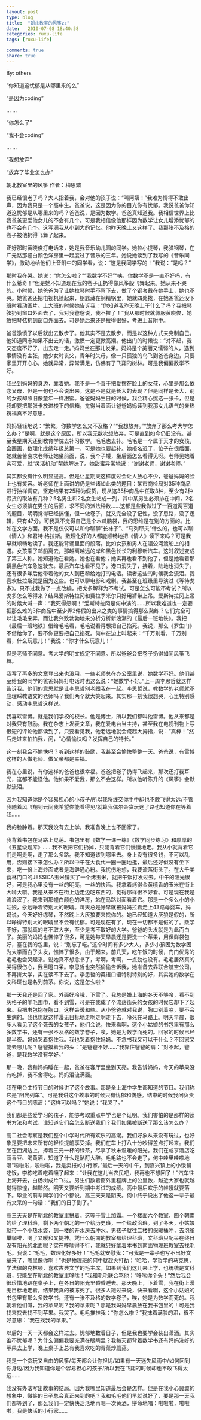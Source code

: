 ```yaml
---
layout: post
type: blog
title:  "朝北教室的风筝zz"
date:   2010-07-08 18:40:58
categories: ruxu-life
tags: [ruxu-life]

comments: true
share: true
---
```

By: others

“你知道这忧郁是从哪里来的么”

“是因为coding”

... ...

“你怎么了”

“我不会coding”

... ...

“我想放弃”

“放弃了毕业怎么办”


朝北教室里的风筝    作者：梅思繁

我已经很老了吗？大人指着我，会对他的孩子说：“叫阿姨！”我难为情得不敢出声，因为我只是一个高中生。爸爸说，这是因为你的目光你有忧郁。我说爸爸你知道这忧郁是从哪里来的吗？爸爸说，是因为数学。爸爸真知道我。我相信世界上比我爸爸更爱他女儿的不会有几个。可是我相信像他那样因为数学让女儿增添忧郁的也不会有几个。这写满我从小到大的记忆。他昨天晚上又这样了。我那张不及格的卷子被他扔得飞舞了起来。

正好那时黄晓俊打电话来，她是我音乐幼儿园的同学。她拉小提琴，我弹钢琴，在广元路那幢白颜色洋房里一起度过了音乐的三年。她说她读到了我写的《音乐同学》，激动地给他们上音附中的同学看，说：“这是我同学写的！”我说：“是吗？”

那时我在哭。她说：“你怎么啦？”“我数学不好”“咦，你数学不是一直不好吗，有什么希奇！”但是她不知道现在我的卷子正扔得像风筝般飞舞起来。她从来不哭的。小时候，她爸爸为了让她拉琴时手不弯下去，做了个钢套戴在她手上，她也不哭。她爸爸还把电视机锁起来，钥匙藏在钢精锅里，她就四处找，在她爸爸还没下班时看动画片。上大班的时候她告诉我：“你知道我昨天晚上干什么了吗？我把琴弦扔到窗口外面去了，我对我爸爸说，我不拉了！”我从那时候就佩服黄晓俊，她敢把琴弦扔到窗口外面去。可是她后来还是拉得很好，考进上音附中。

爸爸激愤了以后就出去散步了。他其实不是去散步，而是以这种方式来克制自己。他知道同志如果不出去的话，激愤一定更掀高潮。他出门的时候说：“对不起，我又态度不好了，出去走一走。”妈妈坐在那儿发呆。妈妈是个美丽又懦弱的人，遇到事情没有主张，她少女时丧父，青年时失母，像一只孤独的鸟飞到爸爸身边，只要家里开开心心，她就异常，异常满足，仿佛有了飞翔的树林。可是我偏偏数学不好。

我坐到妈妈的身边，靠着她。我不是一个善于把爱摆在脸上的女孩，心里是那么依恋父母，但是一句也不会说出来。这是不是就是长大的表现？但是同样是长大，别的女孩却照旧像童年一样甜蜜。爸爸妈妈生日的时候，我会精心挑选一张卡，但是我却要把那张卡放进楼下的信箱，觉得当着面让爸爸妈妈读到我那女儿语气的亲热祝福真不好意思。

妈妈轻轻地说：“繁繁，你数学怎么又不及格？”“我想放弃。”“放弃了那么考大学怎么办？”是啊，就是这个原因，所以我无数次想放弃，可是直到如今仍旧没有。甚至我星期天还到教育学院去补习数学。毛毛也去补。毛毛是一个属于天才的女孩，会画画，数理化成绩年级总第一，可是她也要起补。她报名迟了，位子在很后面，她就苦苦哀求老师让她坐前面，说，我个子矮，坐后面怎么看得见呀。老师见她着实可爱，就“灵活机动”帮她解决了。她甜蜜异常地说：“谢谢老师，谢谢老师。”

其实都没有什么明显提高。但是让星期天这样度过会让人放心不少，爸爸妈妈的脸上也有笑容。听老师在上面讲的仍是些诸如此类的题目：某市商检局对35种商品进行抽样调查，坚定结果有25种为假货，现从这35种商品中任取3种，至少有2种假货的取法有几种？5名男生和2名女生站成一列，其中某男生必须排在中间，2名女生必须排在男生的后面，求不同的派法种数……这都是些我做过了一百道两百道的题目，明明觉得已经搞懂，但一做卷子，就又完全没了记性，没了思路，没了逻辑，只有47分。可我真不觉得自己是个木瓜脑袋，我的思维是在别的方面的。比如在文学方面。我不是仅仅可以和你聊聊“长袜子”、“马列耶夫”什么的，也可以聊《情人》和君特·格拉斯。数理化好的人都能顺畅地把《情人》读下来吗？可是我早就顺畅地读了。我还能背诵里面的段落。比如女孩和男人在湄公河渡船上的相遇。女孩乘了邮船离去，那越离越远的岸和黑色长长的利穆新汽车。这时叙述变成了第三人称。她知道他在看她。她也在看他；她实再也看不到他了，但是她看着那辆黑色汽车急速驶去。最后汽车也看不见了。港口消失了，接着，陆地也消失了。还有很多年后他带着他的女人到巴黎给她打的电话。读者这些的时候我会流泪。我喜欢杜拉斯就是因为这些。也可以聊电影和戏剧。我甚至在班级里导演过《等待戈多》。只不过我做了一点改编，把戈多解释为不考试。可是怎么可能不考试？所以戈多怎么等得来？结果爱斯特拉冈和费拉季米尔只好用裤带上吊。爱斯特拉冈上吊的时候大喊一声：“我死得怨啊！”爱斯特拉冈是何中演的……所以我难道也一定要把那么难的3件商品中至少弄2件假的出来之类的事情搞得那么熟练？它们完全可以让毛毛来弄，而让我兴致勃勃地来分析分析新浪潮的《最后一班地铁》。我把《最后一班地铁》借给毛毛看，毛毛说看得想把自己掐死。我说，那么《罗生门》不借给你了，要不你更要把自己掐死。何中在边上叫起来：“千万别看，千万别看，什么玩意儿！”我说：“你才什么玩意儿！”

但是老师不同意。考大学的明文规定不同意。所以爸爸会把卷子扔得如同风筝飞舞。

我写了再多的文章登出来也没用，一些老师总在办公室里说，她数学不好。他们甚至给我的同学的爸爸妈妈打电话时也这么说：“她数学不好。”上一周李思哲就这样告诉我。他们的意思就是让李思哲别老跟我在一起。李思哲说，教数学的老师就不应理睬教语文的老师吗？我们两个就大笑起来。其实那一刻我很想哭，心里特别感动，感动李思哲这样说。

我喜欢雷博。就是我们学校的校长。他是博士，所以我们都叫他雷博。他从来都是对我只有鼓励。我在杂志上发表文章，我在爱电台当主持，甚至我在电视刊物上写很短的评论他都读到了。只要看见我，他老远地就会跷起大拇指，说：“真棒！”然后走过来拍拍我，问，“心情愉快吗？发挥自己的特长。”

这一刻我会不愉快吗？听到这样的鼓励，我甚至会愉快整整一天。爸爸说，有雷博这样的人做老师、做父亲都是幸福。

我在心里说，有你这样的爸爸也很幸福。爸爸把卷子扔得飞起来，那次还打我耳光，这都不能怪他。他如果不爱我，那么不会这样。所以他听陈升的《风筝》会默默流泪。

因为我知道你是个容易担心的小孩子/所以我将线交你手中却也不敢飞得太远/不管我随着风飞翔到云间我希望你能看得见/就算我偶尔会贪玩迷了路也知道你在等着我……

我的脸肿着。那天我没有去上学，我准备晚上也不回家了。

我背着书包在马路上晃荡。书包里有《数学一课一练》《数学同步练习》和厚厚的《五星级题库》……我不敢把它们扔掉，只能背着它们慢慢地走。我从小就背着它们走啊走啊，走了那么多路。我不知道该到哪里去。身上没有很多钱，不可以乱用，否则接下来怎么办？所以中午在大食代一圈一圈地逛，最后还好似没有坐下来，吃一份上海炒面或者是海鲜通心粉。我忧伤地想，我要流落街头了。在大千美食林门口的JESSICA玉米铺买了一个烤玉米，就把午饭打发过去。中午的阳光很好，可是我心里没有一丝的明亮，一丝的快活。我拿着烤得金黄喷香的玉米在街上大啃大嚼。我是从来不在街上边走边吃东西的，觉得那样很不好看。可是现在我是流浪汉了。我来到那幢白颜色的洋房，站在马路对面看着它。那是一个多么小的小姑娘，永远睁着特别大的眼睛。每天总是好早就被妈妈拉着走上43路母婴车，妈妈说，今天好好练琴，不然晚上大灰狼要来找你的。她已经知道大灰狼是假的，所以睁得特别大的眼睛里不会有忧郁。可是现在有了，现在一切都不是假的了。数学不好，那就真的考不取大学，至少是考不取好的大学。爸爸的头发就是为此而白了。美丽的妈妈也憔悴了很多，可是她每天早晨还是要洗一个苹果，用保鲜袋包好，塞在我的包里，说：“别忘了吃。”这个时间有多少大人，多少小孩因为数学因为大学而白了头发，憔悴了很多，由于起来。前几天，吃午饭的时候，门门优秀的毛毛也会哭起来。说她真不想念书了，考啊，考啊，一点劲也没有。毛毛居然真的哭得很伤心，我目瞪口呆。李思哲也突然偷偷告诉我，她准备去靠联合航空公司，不再拼大学，实在读不下去了。李思哲的英语口语特别特别的好，其实她的数学在文科班也是名列前茅。你说，这是怎么啦？

那一天我还是回了家。外面好冷哦，下雪了。我总是嫌上海的冬天不够冷，看不到灰格子的羊毛围巾，看不到雪，可是在我成了个流落街头的女孩的时候它却下了起来。我把书包抱在胸口，这样会暖和些。从小爸爸就对我说，胸口别着凉，要不会生病的。我也想就这样漫无目标地走啊走啊走下去，冷死在马路上。明天早晨，很多人看见了这个死去的女孩子，他们会说，快来看啊，这个小姑娘的书包里有那么多数学书，还有一张不及格的数学卷子，唉，她是为数学而死的。回家的时候已经是半夜。妈妈哭着抱住我。我也哭着抱住妈妈。不念书我又可以干什么？不回家又能去哪儿呢？爸爸摸着我的头：“是爸爸不好……”我靠住爸爸的肩：“对不起，爸爸，是我数学没有学好。”

那一晚，我和妈妈睡在一起，爸爸在客厅里坐到天亮。我告诉妈妈，今天的苹果没有吃掉，我不舍得吃。妈妈泪流满面。

我在电台主持节目的时候讲了这个故事。那是全上海中学生都知道的节目。我们称它是“阳光列车”。可是我讲这个故事的时候只有忧郁和伤感。结束的时候我问负责这个节目的陈洁：“这样可以吗？”她说：“我哭了。”

我们都是些爱学习的孩子，能够考取重点中学也是个证明。我们害怕的是那样的读书方法和考试，谁知道它们会怎么断送我们？我们如果被断送了那么该怎么办？

高二社会考察是我们整个中学时代所有欢乐的高潮。我们好象从来没有玩过，也好象是要把未来所有的轻松提前享受掉。我们在车上打八十分吵得差点打起来。我们坐在西湖边上，捧着三元一杯的绿茶，尽享了秋末温暖的阳光。我们在咸亨酒店吃茴香豆、喝黄酒，知道了什么是酩酊大醉。毛毛路也不会走了，何中哇里哇啦地唱“啦啦啦，啦啦啦，我是卖报的小行家。”最后一天的中午，到嘉兴镇上的小饭铺吃饭，李栋吃着吃着嚷了起来：“让我在这儿当农民吧，我再也不想回了！”汽车往上海开去，白杨树成片飞过。男生们数着窗外里程牌上的公里数，越近大家也就越觉得惊惶，越黯然。明天又要听到期中考试的成绩。高中最后欢乐的帷幔就要落下。毕业的前辈同学们个个都说，高三天天是阴天。何中终于说出了他这一辈子最有文采的一句话：“我们的日子到了。”

高三天天是在朝北的教室里拼着。这等于雪上加霜。一个楼面六个教室，四个朝南的给了理科班，剩下两个朝北的一个给历史班，一个给政治班。到了冬天，小姑娘就带一个小热水袋，到一楼的开水房去冲水。男孩子就往二楼的保暖桶冲，去泡雀巢咖啡，喝了又暖和又提神。凭什么朝南的教室都给理科班，文科班只配呆在终日没有阳光的北面呢？实在哆嗦得不行，我就只好拿着本书到南面物理班教室去找毛毛。我说：“毛毛，数理化好多好！”毛毛就安慰我：“可我是一辈子也写不出好文章来了，哪里像你啊！”也是物理班的何中就趁火打劫：“哈哈，学哲学的马克思，学法律的克林顿，喜欢古典文学的毛主席，如果到我们这儿来上学，也统统是文科班，只能坐在朝北的教室里哆嗦！”我和毛毛联合骂他：“哆嗦你个头！”然后我会很珍惜地趴在桌子上，在冬日的阳光里昏昏睡去。那天晚上，下着雪，我在街上漫无目标地走着，结果我真的被冻死了。很多人跑过来说，快来看啊，这个小姑娘的书包里有那么多数学书，还有一张不及格的数学卷子，唉，她是为数学而死的。我朝着他们喊，我的苹果呢？我的苹果呢？那是我妈妈早晨放在我书包里的！可是我找来找去找不到苹果。我哭了。毛毛推推我：“你怎么啦？”我抹着满脸的泪，很不好意思：“我在找我的苹果。”

以后的一天一天都会这样过去。忧郁地数着日子，但是我也要学会装出潇洒。其实谁不忧郁呢？为什么偏偏我要充满在眼睛里？我每天都背着数学书还有妈妈洗好的苹果去上学，晚上桌子上总有我喜欢吃的青菜炒蘑菇。

我是一个贪玩又自由的风筝/每天都会让你担忧/如果有一天迷失风雨中/如何回到你身边/因为我知道你是个容易担心的孩子/所以我在飞翔的时候却也不敢飞得太远…… 

我没有办法写出故事的结局。因为我哪里知道最后会是怎样。但是在我小心翼翼的想象中，微笑的日子总会真正来到的吧？我和毛毛他们早就说好了，要是那一天我们都等到了，那么我们一定快快活活地再喝一次黄酒，拼命地唱：啦啦啦，啦啦啦，我是快活的小行家……